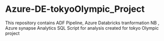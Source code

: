 # Azure-DE-tokyoOlympic_Project
This repository contains ADF Pipeline, Azure Databricks tranformation NB , Azure synapse Analytics SQL Script for analysis created for tokyo Olympic project

